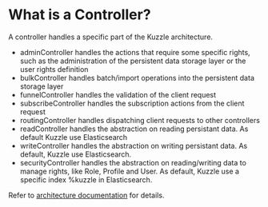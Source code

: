 # What is a Controller?

A controller handles a specific part of the Kuzzle architecture.

* adminController handles the actions that require some specific rights, such as the administration of the persistent data storage layer or the user rights definition
* bulkController handles batch/import operations into the persistent data storage layer
* funnelController handles the validation of the client request
* subscribeController handles the subscription actions from the client request
* routingController handles dispatching client requests to other controllers
* readController handles the abstraction on reading persistant data. As default Kuzzle use Elasticsearch
* writeController handles the abstraction on writing persistant data. As default, Kuzzle use Elasticsearch.
* securityController handles the abstraction on reading/writing data to manage rights, like Role, Profile and User. As default, Kuzzle use a specific index %kuzzle in Elasticsearch.

Refer to [architecture documentation](http://kuzzle.io/guide/#architecture) for details.
